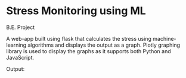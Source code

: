 # Stress Monitoring using ML
 B.E. Project


A web-app built using flask that calculates the stress using machine-learning algorithms and displays the output as a graph. Plotly graphing library is used to display the graphs as it supports both Python and JavaScript.

Output:


